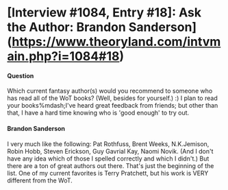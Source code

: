# [Interview #1084, Entry #18]: Ask the Author: Brandon Sanderson](https://www.theoryland.com/intvmain.php?i=1084#18)

#### Question

Which current fantasy author(s) would you recommend to someone who has read all of the WoT books? (Well, besides for yourself.) :) I plan to read your books%mdash;I've heard great feedback from friends; but other than that, I have a hard time knowing who is 'good enough' to try out.

#### Brandon Sanderson

I very much like the following: Pat Rothfuss, Brent Weeks, N.K.Jemison, Robin Hobb, Steven Erickson, Guy Gavrial Kay, Naomi Novik. (And I don't have any idea which of those I spelled correctly and which I didn't.) But there are a ton of great authors out there. That's just the beginning of the list. One of my current favorites is Terry Pratchett, but his work is VERY different from the WoT.

